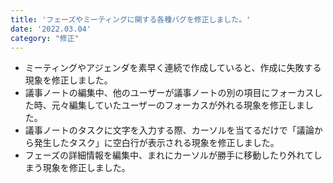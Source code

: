 ```yaml
---
title: 'フェーズやミーティングに関する各種バグを修正しました。'
date: '2022.03.04'
category: "修正"
---
```

- ミーティングやアジェンダを素早く連続で作成していると、作成に失敗する現象を修正しました。
- 議事ノートの編集中、他のユーザーが議事ノートの別の項目にフォーカスした時、元々編集していたユーザーのフォーカスが外れる現象を修正しました。
- 議事ノートのタスクに文字を入力する際、カーソルを当てるだけで「議論から発生したタスク」に空白行が表示される現象を修正しました。
- フェーズの詳細情報を編集中、まれにカーソルが勝手に移動したり外れてしまう現象を修正しました。
